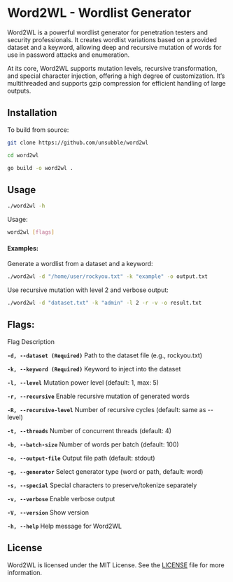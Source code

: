 # Word2WL - Wordlist Generator

Word2WL is a powerful wordlist generator for penetration testers and security professionals. It creates wordlist variations based on a provided dataset and a keyword, allowing deep and recursive mutation of words for use in password attacks and enumeration.

At its core, Word2WL supports mutation levels, recursive transformation, and special character injection, offering a high degree of customization. It’s multithreaded and supports gzip compression for efficient handling of large outputs.

## Installation

  To build from source:

```bash
git clone https://github.com/unsubble/word2wl

cd word2wl

go build -o word2wl .
```
## Usage
``` bash
./word2wl -h
```

Usage:

```bash
word2wl [flags]
```
  

#### Examples:
Generate a wordlist from a dataset and a keyword:

```bash
./word2wl -d "/home/user/rockyou.txt" -k "example" -o output.txt
```

  
Use recursive mutation with level 2 and verbose output:

```bash
./word2wl -d "dataset.txt" -k "admin" -l 2 -r -v -o result.txt
```

  

## Flags:

Flag Description

__`-d, --dataset (Required)`__ Path to the dataset file (e.g., rockyou.txt)

__`-k, --keyword (Required)`__ Keyword to inject into the dataset

__`-l, --level`__ Mutation power level (default: 1, max: 5)

__`-r, --recursive`__ Enable recursive mutation of generated words

__`-R, --recursive-level`__ Number of recursive cycles (default: same as --level)

__`-t, --threads`__ Number of concurrent threads (default: 4)

__`-b, --batch-size`__ Number of words per batch (default: 100)

__`-o, --output-file`__ Output file path (default: stdout)

__`-g, --generator`__ Select generator type (word or path, default: word)

__`-s, --special`__ Special characters to preserve/tokenize separately

__`-v, --verbose`__ Enable verbose output

__`-V, --version`__ Show version

__`-h, --help`__ Help message for Word2WL

## License
Word2WL is licensed under the MIT License. See the [LICENSE](LICENSE) file for more information.